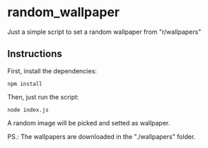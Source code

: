 # random_wallpaper

Just a simple script to set a random wallpaper from "r/wallpapers"

## Instructions

First, install the dependencies:

`npm install`

Then, just run the script:

`node index.js`

A random image will be picked and setted as wallpaper.

PS.: The wallpapers are downloaded in the "./wallpapers" folder.
